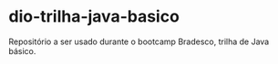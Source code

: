 # dio-trilha-java-basico
Repositório a ser usado durante o bootcamp Bradesco, trilha de Java básico.
